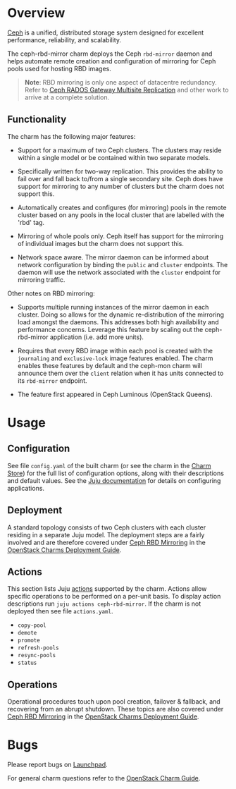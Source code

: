 # Overview

[Ceph][ceph-upstream] is a unified, distributed storage system designed for
excellent performance, reliability, and scalability.

The ceph-rbd-mirror charm deploys the Ceph `rbd-mirror` daemon and helps
automate remote creation and configuration of mirroring for Ceph pools used for
hosting RBD images.

> **Note**: RBD mirroring is only one aspect of datacentre redundancy. Refer to
  [Ceph RADOS Gateway Multisite Replication][ceph-multisite-replication] and
  other work to arrive at a complete solution.

## Functionality

The charm has the following major features:

* Support for a maximum of two Ceph clusters. The clusters may reside within a
  single model or be contained within two separate models.

* Specifically written for two-way replication. This provides the ability to
  fail over and fall back to/from a single secondary site. Ceph does have
  support for mirroring to any number of clusters but the charm does not
  support this.

* Automatically creates and configures (for mirroring) pools in the remote
  cluster based on any pools in the local cluster that are labelled with the
  'rbd' tag.

* Mirroring of whole pools only. Ceph itself has support for the mirroring of
  individual images but the charm does not support this.

* Network space aware. The mirror daemon can be informed about network
  configuration by binding the `public` and `cluster` endpoints. The daemon
  will use the network associated with the `cluster` endpoint for mirroring
  traffic.

Other notes on RBD mirroring:

* Supports multiple running instances of the mirror daemon in each cluster.
  Doing so allows for the dynamic re-distribution of the mirroring load amongst
  the daemons. This addresses both high availability and performance concerns.
  Leverage this feature by scaling out the ceph-rbd-mirror application (i.e.
  add more units).

* Requires that every RBD image within each pool is created with the
  `journaling` and `exclusive-lock` image features enabled. The charm enables
  these features by default and the ceph-mon charm will announce them over the
  `client` relation when it has units connected to its `rbd-mirror` endpoint.

* The feature first appeared in Ceph Luminous (OpenStack Queens).

# Usage

## Configuration

See file `config.yaml` of the built charm (or see the charm in the [Charm
Store][cs-ceph-rbd-mirror]) for the full list of configuration options, along
with their descriptions and default values. See the [Juju
documentation][juju-docs-config-apps] for details on configuring applications.

## Deployment

A standard topology consists of two Ceph clusters with each cluster residing in
a separate Juju model. The deployment steps are a fairly involved and are
therefore covered under [Ceph RBD Mirroring][cdg-rbd-mirroring] in the
[OpenStack Charms Deployment Guide][cdg].

## Actions

This section lists Juju [actions][juju-docs-actions] supported by the charm.
Actions allow specific operations to be performed on a per-unit basis. To
display action descriptions run `juju actions ceph-rbd-mirror`. If the charm is
not deployed then see file `actions.yaml`.

* `copy-pool`
* `demote`
* `promote`
* `refresh-pools`
* `resync-pools`
* `status`

## Operations

Operational procedures touch upon pool creation, failover & fallback, and
recovering from an abrupt shutdown. These topics are also covered under [Ceph
RBD Mirroring][cdg-rbd-mirroring] in the [OpenStack Charms Deployment
Guide][cdg].

# Bugs

Please report bugs on [Launchpad][lp-bugs-charm-ceph-rbd-mirror].

For general charm questions refer to the [OpenStack Charm Guide][cg].

<!-- LINKS -->

[cg]: https://docs.openstack.org/charm-guide
[cdg]: https://docs.openstack.org/project-deploy-guide/charm-deployment-guide/latest/index.html
[ceph-upstream]: https://ceph.io
[ceph-multisite-replication]: https://docs.openstack.org/project-deploy-guide/charm-deployment-guide/latest/app-rgw-multisite.html
[cdg-rbd-mirroring]: https://docs.openstack.org/project-deploy-guide/charm-deployment-guide/latest/app-ceph-rbd-mirror.html
[lp-bugs-charm-ceph-rbd-mirror]: https://bugs.launchpad.net/charm-ceph-rbd-mirror/+filebug
[juju-docs-actions]: https://jaas.ai/docs/actions
[juju-docs-config-apps]: https://juju.is/docs/configuring-applications
[cs-ceph-rbd-mirror]: https://jaas.ai/ceph-rbd-mirror
